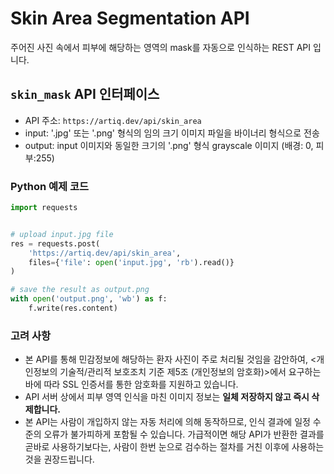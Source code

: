 # Skin Area Segmentation API

주어진 사진 속에서 피부에 해당하는 영역의 mask를 자동으로 인식하는 REST API 입니다.

## `skin_mask` API 인터페이스
- API 주소: `https://artiq.dev/api/skin_area`
- input: '.jpg' 또는 '.png' 형식의 임의 크기 이미지 파일을 바이너리 형식으로 전송
- output: input 이미지와 동일한 크기의 '.png' 형식 grayscale 이미지 (배경: 0, 피부:255)

### Python 예제 코드
```Python
import requests


# upload input.jpg file
res = requests.post(
    'https://artiq.dev/api/skin_area',
    files={'file': open('input.jpg', 'rb').read()}
)

# save the result as output.png
with open('output.png', 'wb') as f:
    f.write(res.content)
```

### 고려 사항
- 본 API를 통해 민감정보에 해당하는 환자 사진이 주로 처리될 것임을 감안하여, <개인정보의 기술적/관리적 보호조치 기준 제5조 (개인정보의 암호화)>에서 요구하는 바에 따라 SSL 인증서를 통한 암호화를 지원하고 있습니다.
- API 서버 상에서 피부 영역 인식을 마친 이미지 정보는 **일체 저장하지 않고 즉시 삭제합니다.**
- 본 API는 사람이 개입하지 않는 자동 처리에 의해 동작하므로, 인식 결과에 일정 수준의 오류가 불가피하게 포함될 수 있습니다. 가급적이면 해당 API가 반환한 결과를 곧바로 사용하기보다는, 사람이 한번 눈으로 검수하는 절차를 거친 이후에 사용하는 것을 권장드립니다.
